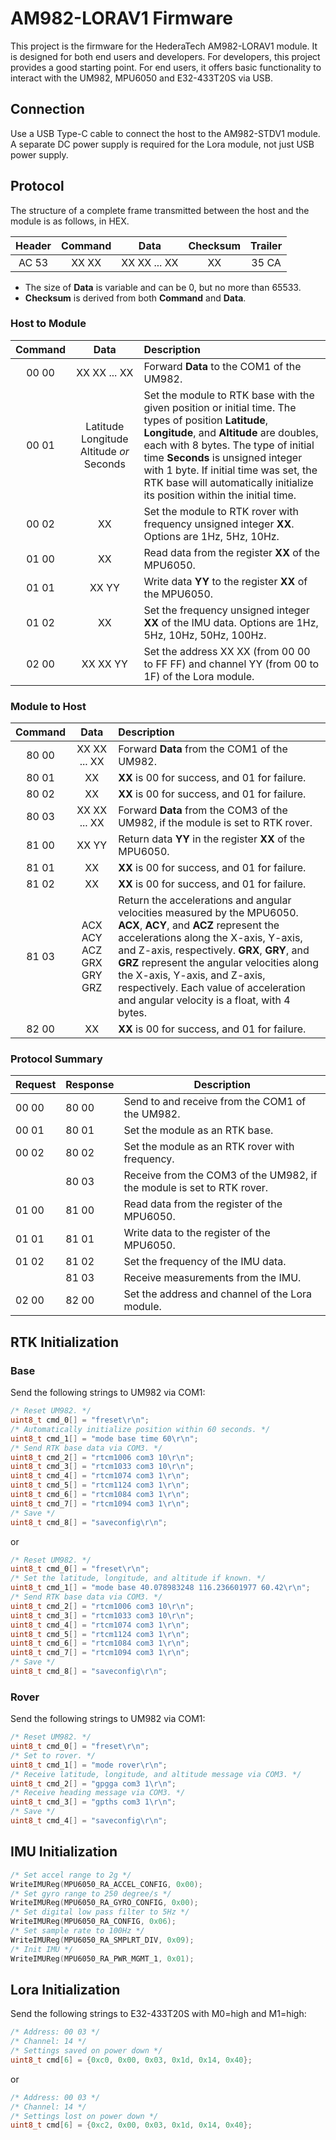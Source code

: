 # AM982-LORAV1 Firmware

This project is the firmware for the HederaTech AM982-LORAV1 module. It is designed for both end users and developers. For developers, this project provides a good starting point. For end users, it offers basic functionality to interact with the UM982, MPU6050 and E32-433T20S via USB.

## Connection

Use a USB Type-C cable to connect the host to the AM982-STDV1 module. A separate DC power supply is required for the Lora module, not just USB power supply.

## Protocol

The structure of a complete frame transmitted between the host and the module is as follows, in HEX.

|Header|Command|Data|Checksum|Trailer|
|:---:|:---:|:---:|:---:|:---:|
|AC 53|XX XX|XX XX ... XX|XX|35 CA|

* The size of **Data** is variable and can be 0, but no more than 65533.
* **Checksum** is derived from both **Command** and **Data**.

### Host to Module

|Command|Data|Description|
|:---:|:---:|:---|
|00 00|XX XX ... XX|Forward **Data** to the COM1 of the UM982.|
|00 01|Latitude Longitude Altitude *or* Seconds|Set the module to RTK base with the given position or initial time. The types of position **Latitude**, **Longitude**, and **Altitude** are doubles, each with 8 bytes. The type of initial time **Seconds** is unsigned integer with 1 byte. If initial time was set, the RTK base will automatically initialize its position within the initial time.|
|00 02|XX|Set the module to RTK rover with frequency unsigned integer **XX**. Options are 1Hz, 5Hz, 10Hz.|
|01 00|XX|Read data from the register **XX** of the MPU6050.|
|01 01|XX YY|Write data **YY** to the register **XX** of the MPU6050.|
|01 02|XX|Set the frequency unsigned integer **XX** of the IMU data. Options are 1Hz, 5Hz, 10Hz, 50Hz, 100Hz.|
|02 00|XX XX YY|Set the address XX XX \(from 00 00 to FF FF\) and channel YY \(from 00 to 1F\) of the Lora module.|

### Module to Host

|Command|Data|Description|
|:---:|:---:|:---|
|80 00|XX XX ... XX|Forward **Data** from the COM1 of the UM982.|
|80 01|XX|**XX** is 00 for success, and 01 for failure.|
|80 02|XX|**XX** is 00 for success, and 01 for failure.|
|80 03|XX XX ... XX|Forward **Data** from the COM3 of the UM982, if the module is set to RTK rover.|
|81 00|XX YY|Return data **YY** in the register **XX** of the MPU6050.|
|81 01|XX|**XX** is 00 for success, and 01 for failure.|
|81 02|XX|**XX** is 00 for success, and 01 for failure.|
|81 03|ACX ACY ACZ GRX GRY GRZ|Return the accelerations and angular velocities measured by the MPU6050. **ACX**, **ACY**, and **ACZ** represent the accelerations along the X-axis, Y-axis, and Z-axis, respectively. **GRX**, **GRY**, and **GRZ** represent the angular velocities along the X-axis, Y-axis, and Z-axis, respectively. Each value of acceleration and angular velocity is a float, with 4 bytes.|
|82 00|XX|**XX** is 00 for success, and 01 for failure.|

### Protocol Summary

|Request|Response|Description|
|---|---|---|
|00 00|80 00|Send to and receive from the COM1 of the UM982.|
|00 01|80 01|Set the module as an RTK base.|
|00 02|80 02|Set the module as an RTK rover with frequency.|
||80 03|Receive from the COM3 of the UM982, if the module is set to RTK rover.|
|01 00|81 00|Read data from the register of the MPU6050.|
|01 01|81 01|Write data to the register of the MPU6050.|
|01 02|81 02|Set the frequency of the IMU data.|
||81 03|Receive measurements from the IMU.|
|02 00|82 00|Set the address and channel of the Lora module.|

## RTK Initialization

### Base

Send the following strings to UM982 via COM1:

```c
/* Reset UM982. */
uint8_t cmd_0[] = "freset\r\n";
/* Automatically initialize position within 60 seconds. */
uint8_t cmd_1[] = "mode base time 60\r\n";
/* Send RTK base data via COM3. */
uint8_t cmd_2[] = "rtcm1006 com3 10\r\n";
uint8_t cmd_3[] = "rtcm1033 com3 10\r\n";
uint8_t cmd_4[] = "rtcm1074 com3 1\r\n";
uint8_t cmd_5[] = "rtcm1124 com3 1\r\n";
uint8_t cmd_6[] = "rtcm1084 com3 1\r\n";
uint8_t cmd_7[] = "rtcm1094 com3 1\r\n";
/* Save */
uint8_t cmd_8[] = "saveconfig\r\n";
```

or

```c
/* Reset UM982. */
uint8_t cmd_0[] = "freset\r\n";
/* Set the latitude, longitude, and altitude if known. */
uint8_t cmd_1[] = "mode base 40.078983248 116.236601977 60.42\r\n";
/* Send RTK base data via COM3. */
uint8_t cmd_2[] = "rtcm1006 com3 10\r\n";
uint8_t cmd_3[] = "rtcm1033 com3 10\r\n";
uint8_t cmd_4[] = "rtcm1074 com3 1\r\n";
uint8_t cmd_5[] = "rtcm1124 com3 1\r\n";
uint8_t cmd_6[] = "rtcm1084 com3 1\r\n";
uint8_t cmd_7[] = "rtcm1094 com3 1\r\n";
/* Save */
uint8_t cmd_8[] = "saveconfig\r\n";
```

### Rover

Send the following strings to UM982 via COM1:

```c
/* Reset UM982. */
uint8_t cmd_0[] = "freset\r\n";
/* Set to rover. */
uint8_t cmd_1[] = "mode rover\r\n";
/* Receive latitude, longitude, and altitude message via COM3. */
uint8_t cmd_2[] = "gpgga com3 1\r\n";
/* Receive heading message via COM3. */
uint8_t cmd_3[] = "gpths com3 1\r\n";
/* Save */
uint8_t cmd_4[] = "saveconfig\r\n";
```

## IMU Initialization

```c
/* Set accel range to 2g */
WriteIMUReg(MPU6050_RA_ACCEL_CONFIG, 0x00);
/* Set gyro range to 250 degree/s */
WriteIMUReg(MPU6050_RA_GYRO_CONFIG, 0x00);
/* Set digital low pass filter to 5Hz */
WriteIMUReg(MPU6050_RA_CONFIG, 0x06);
/* Set sample rate to 100Hz */
WriteIMUReg(MPU6050_RA_SMPLRT_DIV, 0x09);
/* Init IMU */
WriteIMUReg(MPU6050_RA_PWR_MGMT_1, 0x01);
```

## Lora Initialization

Send the following strings to E32-433T20S with M0=high and M1=high:

```c
/* Address: 00 03 */
/* Channel: 14 */
/* Settings saved on power down */
uint8_t cmd[6] = {0xc0, 0x00, 0x03, 0x1d, 0x14, 0x40};
```

or

```c
/* Address: 00 03 */
/* Channel: 14 */
/* Settings lost on power down */
uint8_t cmd[6] = {0xc2, 0x00, 0x03, 0x1d, 0x14, 0x40};
```
